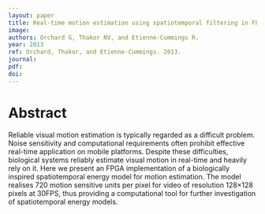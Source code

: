 ```yaml
---
layout: paper
title: Real-time motion estimation using spatiotemporal filtering in FPGA
image:
authors: Orchard G, Thakor NV, and Etienne-Cummings R.
year: 2013
ref: Orchard, Thakor, and Etienne-Cummings. 2013.
journal: 
pdf: 
doi: 
---
```


# Abstract
Reliable visual motion estimation is typically regarded as a difficult problem. Noise sensitivity and computational requirements often prohibit effective real-time application on mobile platforms. Despite these difficulties, biological systems reliably estimate visual motion in real-time and heavily rely on it. Here we present an FPGA implementation of a biologically inspired spatiotemporal energy model for motion estimation. The model realises 720 motion sensitive units per pixel for video of resolution 128×128 pixels at 30FPS, thus providing a computational tool for further investigation of spatiotemporal energy models.


